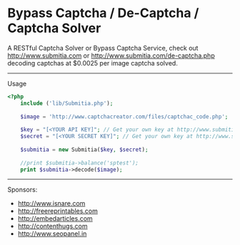 # Bypass Captcha / De-Captcha / Captcha Solver
A RESTful Captcha Solver or Bypass Captcha Service, check out http://www.submitia.com or http://www.submitia.com/de-captcha.php decoding captchas at $0.0025 per image captcha solved.

----
Usage

```php
<?php
	include ('lib/Submitia.php');
	
	$image = 'http://www.captchacreator.com/files/captchac_code.php';
	
	$key = "[<YOUR API KEY]"; // Get your own key at http://www.submitia.com/de-captcha.php
	$secret = "[<YOUR SECRET KEY]"; // Get your own key at http://www.submitia.com/de-captcha.php
	
	$submitia = new Submitia($key, $secret);
	
	//print $submitia->balance('sptest');
	print $submitia->decode($image);	
```

----
Sponsors:

- http://www.isnare.com
- http://freereprintables.com
- http://embedarticles.com
- http://contenthugs.com
- http://www.seopanel.in

